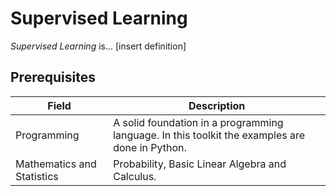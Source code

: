 # Supervised Learning

_Supervised Learning_ is... [insert definition]

## Prerequisites


| Field | Description |
| -------------| ------------- |
| Programming   | A solid foundation in a programming language. In this toolkit the examples are done in Python.|
| Mathematics and Statistics | Probability, Basic Linear Algebra and Calculus.|  